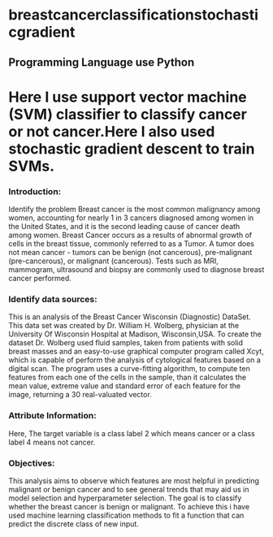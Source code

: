 # breastcancerclassificationstochasticgradient
## Programming Language use Python
# Here I use support vector machine (SVM) classifier to classify  cancer or not cancer.Here I also used stochastic gradient descent to train SVMs.
### Introduction: 
Identify the problem
Breast cancer is the most common malignancy among women, accounting for nearly 1 in 3 cancers diagnosed among women in the United States, and it is the second leading cause of cancer death among women. Breast Cancer occurs as a results of abnormal growth of cells in the breast tissue, commonly referred to as a Tumor. A tumor does not mean cancer - tumors can be benign (not cancerous), pre-malignant (pre-cancerous), or malignant (cancerous). Tests such as MRI, mammogram, ultrasound and biopsy are commonly used to diagnose breast cancer performed.
### Identify data sources:
This is an analysis of the Breast Cancer Wisconsin (Diagnostic) DataSet. This data set was created by Dr. William H. Wolberg, physician at the University Of Wisconsin Hospital at Madison, Wisconsin,USA. To create the dataset Dr. Wolberg used fluid samples, taken from patients with solid breast masses and an easy-to-use graphical computer program called Xcyt, which is capable of perform the analysis of cytological features based on a digital scan. The program uses a curve-fitting algorithm, to compute ten features from each one of the cells in the sample, than it calculates the mean value, extreme value and standard error of each feature for the image, returning a 30 real-valuated vector.
### Attribute Information:
Here, The target variable is a class label 2 which means cancer or a class label 4 means not cancer.
### Objectives:
This analysis aims to observe which features are most helpful in predicting malignant or benign cancer and to see general trends that may aid us in model selection and hyperparameter selection. The goal is to classify whether the breast cancer is benign or malignant. To achieve this i have used machine learning classification methods to fit a function that can predict the discrete class of new input.
